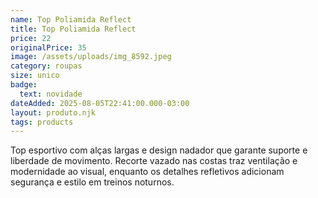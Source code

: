 ```yaml
---
name: Top Poliamida Reflect
title: Top Poliamida Reflect
price: 22
originalPrice: 35
image: /assets/uploads/img_8592.jpeg
category: roupas
size: unico
badge:
  text: novidade
dateAdded: 2025-08-05T22:41:00.000-03:00
layout: produto.njk
tags: products
---
```


Top esportivo com alças largas e design nadador que garante suporte e liberdade de movimento. Recorte vazado nas costas traz ventilação e modernidade ao visual, enquanto os detalhes refletivos adicionam segurança e estilo em treinos noturnos.
